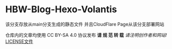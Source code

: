 # HBW-Blog-Hexo-Volantis
该分支存放从main分支生成的静态文件
并且CloudFlare Page从该分支部署网站

仓库内的文章均使用 CC BY-SA 4.0 协议发布
**请 规 范 转 载**
*请注明创作者和网站!*
[LICENSE文件](https://github.com/HanBiWolf/HBW-Blog-Hexo-Volantis/blob/main/LICENSE)
